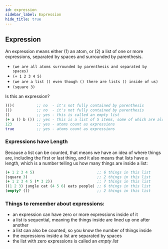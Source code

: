 ```yaml
---
id: expression
sidebar_label: Expression
hide_title: true
---
```


##   Expression

An expression means either (1) an atom, or (2) a list of one or more expressions,
separated by spaces and surrounded by parenthesis.

  * `(we are all atoms surrounded by parenthesis and separated by spaces)`
  * `(+ 1 2 3 4 5)`
  * `(we are a list () even though () there are lists () inside of us)`
  * `(square 3)`

Is this an expression?

``` clojure
)()(          ;; no  - it's not fully contained by parenthesis
())           ;; no  - it's not fully contained by parenthesis
()            ;; yes - this is called an empty list
(+ a () b ()) ;; yes - this is a list of 5 items, some of which are also lists
123           ;; yes - atoms count as expressions
true          ;; yes - atoms count as expressions
```

###  Expressions have Length

Because a list can be counted, that means we have an idea of where things are, 
including the first or last thing, and it also means that lists have a length, 
which is a number telling us how many things are inside a list:

``` clojure
(+ 1 2 3 4 5)                            ;; 6 things in this list
(square 3)                               ;; 2 things in this list
(+ 1 2 3 4 5 (* 3 2))                    ;; 7 things in this list
((1 2 3) jungle cat (4 5 6) eats people) ;; 6 things in this list
(empty? ())                              ;; 2 things in this list
```

###  Things to remember about expressions:

- an expression can have zero or more expressions inside of it
- a list is sequential, meaning the things inside are lined up one after another
- a list can also be counted, so you know the number of things inside
- the expressions inside a list are separated by spaces
- the list with zero expressions is called an *empty list*
